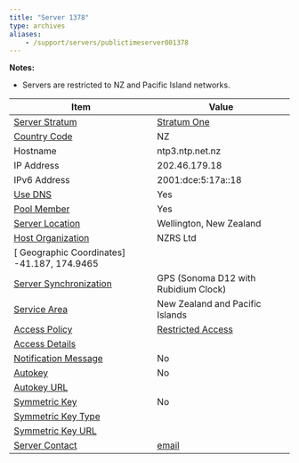 ```yaml
---
title: "Server 1378"
type: archives
aliases:
    - /support/servers/publictimeserver001378
---
```


**Notes:**

* Servers are restricted to NZ and Pacific Island networks.

| Item | Value |
| ----- | ----- |
| [Server Stratum](/support/servers/serverstratum) | [Stratum One](/support/servers/stratumonetimeservers) |
| [Country Code](/support/servers/countrycode) | NZ |
| Hostname |  ntp3.ntp.net.nz |
| IP Address |  202.46.179.18 |
| IPv6 Address |  2001:dce:5:17a::18 |
| [Use DNS](/support/servers/usedns) | Yes |
| [Pool Member](/support/servers/poolmember) | Yes |
| [Server Location](/support/servers/serverlocation) |  Wellington, New Zealand  |
| [Host Organization](/support/servers/hostorganization) |  NZRS Ltd |
| [ Geographic Coordinates]  -41.187, 174.9465 |
| [Server Synchronization](/support/servers/serversynchronization) |  GPS (Sonoma D12 with Rubidium Clock)  |
| [Service Area](/support/servers/servicearea) |  New Zealand and Pacific Islands  |
| [Access Policy](/support/servers/accesspolicy) | [Restricted Access](/support/servers/restrictedaccess) |
| [Access Details](/support/servers/accessdetails) |  |
| [Notification Message](/support/servers/notificationmessage) | No |
| [Autokey](/support/servers/autokey) | No |
| [Autokey URL](/support/servers/autokeyurl) | |
| [Symmetric Key](/support/servers/symmetrickey) | No |
| [Symmetric Key Type](/support/servers/symmetrickeytype) | |
| [Symmetric Key URL](/support/servers/symmetrickeyurl) | |
| [Server Contact](/support/servers/servercontact) | [email](mailto:support@nzrs.net.nz) |